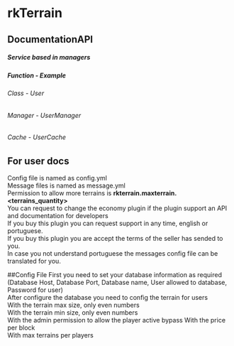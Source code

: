 # rkTerrain
## DocumentationAPI

##### Service based in managers
##### Function - Example
###### Class - User
###### Manager - UserManager
###### Cache - UserCache

## For user docs

Config file is named as config.yml  
Message files is named as message.yml  
Permission to allow more terrains is **rkterrain.maxterrain.<terrains_quantity>**  
You can request to change the economy plugin if the plugin support an API and documentation for developers  
If you buy this plugin you can request support in any time, english or portuguese.   
If you buy this plugin you are accept the terms of the seller has sended to you.   
In case you not understand portuguese the messages config file can be translated for you.

##Config File
First you need to set your database information as required (Database Host, Database Port, Database name, User allowed to database, Password for user)  
After configure the database you need to config the terrain for users  
With the terrain max size, only even numbers  
With the terrain min size, only even numbers  
With the admin permission to allow the player active bypass
With the price per block  
With max terrains per players   

